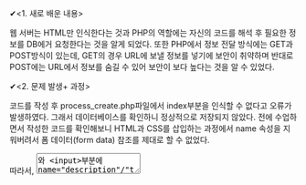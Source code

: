 ✔<1. 새로 배운 내용><p>
웹 서버는 HTML만 인식한다는 것과 PHP의 역할에는 자신의 코드를 해석 후 필요한 정보를 DB에거 요청한다는 것을 알게 되었다.
또한 PHP에서 정보 전달 방식에는 GET과 POST방식이 있는데, GET의 경우 URL에 보낼 정보를 넣기에 보안이 취약하며 반대로 POST에는 URL에서 정보를 숨길 수 있어 보안이 보다 높다는 것을 알 수 있었다.


✔<2. 문제 발생+ 과정><p>
코드를 작성 후 process_create.php파일에서 index부분을 인식할 수 없다고 오류가 발생하였다.
그래서 데이터베이스를 확인하니 정상적으로 저장되지 않았다.
전에 수업하면서 작성한 코드를 확인해보니 HTML과 CSS를 삽입하는 과정에서 name 속성을 지워버려서 폼 데이터(form data) 참조를 제대로 할 수 없었다.
<p>
따라서, <textarea>와 <input>부분에 name="description"/"title"을 추가해주니 제대로 작동하였다.
 <p><img src="https://user-images.githubusercontent.com/53109557/93036655-7c987d00-f67b-11ea-8248-673f07a6126f.jpg" width = "300" height="300">
<img src="https://user-images.githubusercontent.com/53109557/93036731-a2be1d00-f67b-11ea-9201-218fbe83de2f.jpg">



✔<3. 참고할 만한 내용><p>
HTML코드는 해석이 쉽게 되는 반면, PHP코드는 해석하는데 많은 시간이 걸리고 심지어 해석이 안되는 코드들도 존재하였다. 
따라서, 다시 수업 자료를 차근차근 보는 것을 추천한다
PHP내부에 HTML을 삽입 하고 싶을 경우 https://doorbw.tistory.com/67 참고

✔<4. 회고><p>
+) DB에대해서는 이론, 혹은 SQL자체만 배워왔지 실제로 웹 서버와 연동하는 것은 처음 배워서 정말 신선한 수업이었다.<p>
-) 아무래도 집에 있다보니 자꾸 과제를 미루게 되어서 마감 1일전에 과제를 올린다...-3-<p>
!) 과제를 미리미리 하자! 그리고 수업영상 보는 것은 한번으로는 부족한거 같으니 복습하자!<p>
